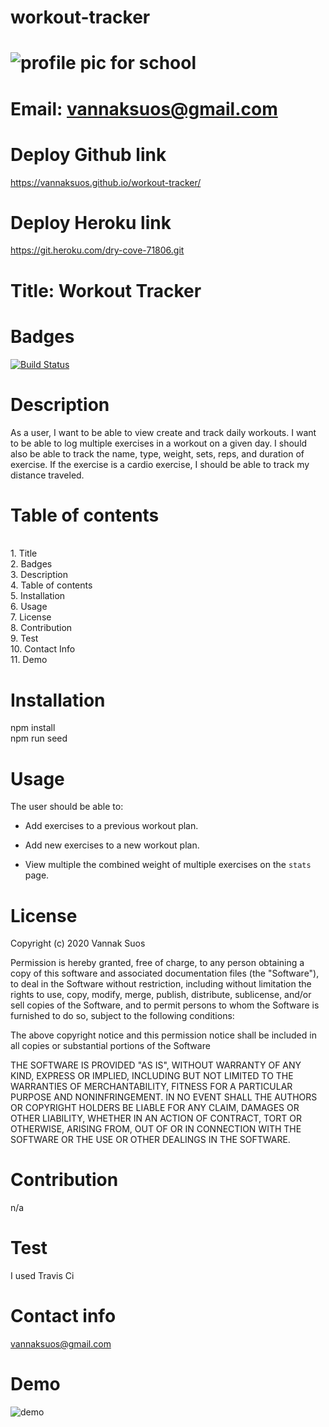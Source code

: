 # workout-tracker


# ![profile pic for school](https://avatars1.githubusercontent.com/u/59664686?v=4)

# Email: vannaksuos@gmail.com

# Deploy Github link
https://vannaksuos.github.io/workout-tracker/

# Deploy Heroku link
https://git.heroku.com/dry-cove-71806.git

# Title: Workout Tracker

# Badges
[![Build Status](https://travis-ci.com/vannaksuos/workout-tracker.svg?branch=master)](https://travis-ci.com/vannaksuos/workout-tracker)

# Description
As a user, I want to be able to view create and track daily workouts. I want to be able to log multiple exercises in a workout on a given day. I should also be able to track the name, type, weight, sets, reps, and duration of exercise. If the exercise is a cardio exercise, I should be able to track my distance traveled.

# Table of contents
<br/>1. Title<br/>2. Badges<br/>3. Description<br/>4. Table of contents<br/>5. Installation<br/>6. Usage<br/>7. License<br/>8. Contribution<br/>9. Test<br/>10. Contact Info<br/>11. Demo<br/>

# Installation
npm install
<BR>
npm run seed

# Usage
The user should be able to:

  * Add exercises to a previous workout plan.

  * Add new exercises to a new workout plan.

  * View multiple the combined weight of multiple exercises on the `stats` page.


# License

Copyright (c) 2020 Vannak Suos

Permission is hereby granted, free of charge, to any person obtaining a copy of this software and associated documentation files (the "Software"), to deal in the Software without restriction, including without limitation the rights to use, copy, modify, merge, publish, distribute, sublicense, and/or sell copies of the Software, and to permit persons to whom the Software is furnished to do so, subject to the following conditions:

The above copyright notice and this permission notice shall be included in all copies or substantial portions of the Software

THE SOFTWARE IS PROVIDED "AS IS", WITHOUT WARRANTY OF ANY KIND, EXPRESS OR IMPLIED, INCLUDING BUT NOT LIMITED TO THE WARRANTIES OF MERCHANTABILITY, FITNESS FOR A PARTICULAR PURPOSE AND NONINFRINGEMENT. IN NO EVENT SHALL THE AUTHORS OR COPYRIGHT HOLDERS BE LIABLE FOR ANY CLAIM, DAMAGES OR OTHER LIABILITY, WHETHER IN AN ACTION OF CONTRACT, TORT OR OTHERWISE, ARISING FROM, OUT OF OR IN CONNECTION WITH THE SOFTWARE OR THE USE OR OTHER DEALINGS IN THE SOFTWARE.


# Contribution
n/a
# Test
I used Travis Ci

# Contact info
vannaksuos@gmail.com

# Demo

![demo](https://user-images.githubusercontent.com/59664686/81597936-7e33fa80-9394-11ea-90c1-dd3b19c1d0fb.gif)
